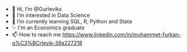 - 👋 Hi, I’m @Gurleviks
- 👀 I’m interested in Data Science
- 🌱 I’m currently learning SQL, R, Python and Stata
- ✨ I'm an Economics graduate
- 📫 How to reach me https://www.linkedin.com/in/muhammet-furkan-g%C3%BCrlevik-39a227218

<!---
Gurleviks/Gurleviks is a ✨ special ✨ repository because its `README.md` (this file) appears on your GitHub profile.
You can click the Preview link to take a look at your changes.
--->
